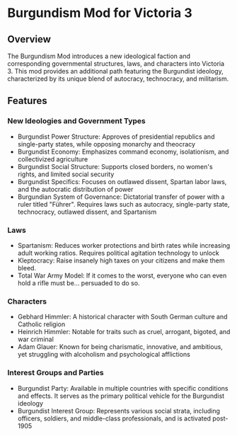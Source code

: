 # Burgundism Mod for Victoria 3
## Overview

The Burgundism Mod introduces a new ideological faction and corresponding governmental structures, laws, and characters into Victoria 3. This mod provides an additional path featuring the Burgundist ideology, characterized by its unique blend of autocracy, technocracy, and militarism.
## Features
### New Ideologies and Government Types
- Burgundist Power Structure: Approves of presidential republics and single-party states, while opposing monarchy and theocracy​
- Burgundist Economy: Emphasizes command economy, isolationism, and collectivized agriculture​
- Burgundist Social Structure: Supports closed borders, no women's rights, and limited social security​
- Burgundist Specifics: Focuses on outlawed dissent, Spartan labor laws, and the autocratic distribution of power​
- Burgundian System of Governance: Dictatorial transfer of power with a ruler titled "Führer". Requires laws such as autocracy, single-party state, technocracy, outlawed dissent, and Spartanism​

### Laws
- Spartanism: Reduces worker protections and birth rates while increasing adult working ratios. Requires political agitation technology to unlock​
- Kleptocracy: Raise insanely high taxes on your citizens and make them bleed.
- Total War Army Model: If it comes to the worst, everyone who can even hold a rifle must be... persuaded to do so.

### Characters
- Gebhard Himmler: A historical character with South German culture and Catholic religion​
- Heinrich Himmler: Notable for traits such as cruel, arrogant, bigoted, and war criminal​
- Adam Glauer: Known for being charismatic, innovative, and ambitious, yet struggling with alcoholism and psychological afflictions​

### Interest Groups and Parties
- Burgundist Party: Available in multiple countries with specific conditions and effects. It serves as the primary political vehicle for the Burgundist ideology​
- Burgundist Interest Group: Represents various social strata, including officers, soldiers, and middle-class professionals, and is activated post-1905​